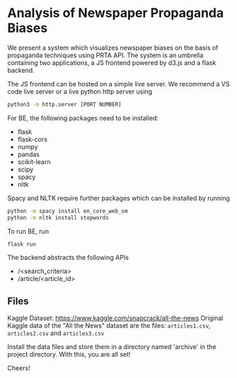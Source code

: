 # Analysis of Newspaper Propaganda Biases

We present a system which visualizes newspaper biases on the basis of propaganda techniques using PRTA API. The system is an umbrella containing two applications, a JS frontend powered by d3.js and a flask backend.

The JS frontend can be hosted on a simple live server. We recommend a VS code live server or a live python http server using
```sh
python3 -m http.server [PORT NUMBER]
```

For BE, the following packages need to be installed:<br/>
 - flask
 - flask-cors
 - numpy
 - pandas
 - scikit-learn
 - scipy
 - spacy
 - nltk
 
Spacy and NLTK require further packages which can be installed by running
```sh
python -m spacy install en_core_web_sm
python -m nltk install stopwords
```
To run BE, run
```sh
flask run
```
The backend abstracts the following APIs
 - /<search_criteria>
 - /article/<article_id>

## Files

Kaggle Dataset: https://www.kaggle.com/snapcrack/all-the-news
Original Kaggle data of the "All the News" dataset are the files: `articles1.csv`, `articles2.csv` and `articles3.csv`

Install the data files and store them in a directory named 'archive' in the project directory.
With this, you are all set!

Cheers!
